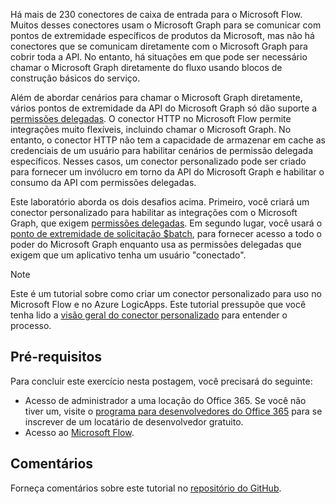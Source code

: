 <!-- markdownlint-disable MD002 MD041 -->

Há mais de 230 conectores de caixa de entrada para o Microsoft Flow. Muitos desses conectores usam o Microsoft Graph para se comunicar com pontos de extremidade específicos de produtos da Microsoft, mas não há conectores que se comunicam diretamente com o Microsoft Graph para cobrir toda a API. No entanto, há situações em que pode ser necessário chamar o Microsoft Graph diretamente do fluxo usando blocos de construção básicos do serviço.

Além de abordar cenários para chamar o Microsoft Graph diretamente, vários pontos de extremidade da API do Microsoft Graph só dão suporte a [permissões delegadas](https://docs.microsoft.com/graph/permissions-reference). O conector HTTP no Microsoft Flow permite integrações muito flexíveis, incluindo chamar o Microsoft Graph. No entanto, o conector HTTP não tem a capacidade de armazenar em cache as credenciais de um usuário para habilitar cenários de permissão delegada específicos. Nesses casos, um conector personalizado pode ser criado para fornecer um invólucro em torno da API do Microsoft Graph e habilitar o consumo da API com permissões delegadas.

Este laboratório aborda os dois desafios acima. Primeiro, você criará um conector personalizado para habilitar as integrações com o Microsoft Graph, que exigem [permissões delegadas](https://docs.microsoft.com/graph/permissions-reference). Em segundo lugar, você usará o [ponto de extremidade de solicitação $batch](https://docs.microsoft.com/graph/json-batching), para fornecer acesso a todo o poder do Microsoft Graph enquanto usa as permissões delegadas que exigem que um aplicativo tenha um usuário "conectado".

> [!NOTE]
> Este é um tutorial sobre como criar um conector personalizado para uso no Microsoft Flow e no Azure LogicApps. Este tutorial pressupõe que você tenha lido a [visão geral do conector personalizado](https://docs.microsoft.com/connectors/custom-connectors/) para entender o processo.

## <a name="prerequisites"></a>Pré-requisitos

Para concluir este exercício nesta postagem, você precisará do seguinte:

- Acesso de administrador a uma locação do Office 365. Se você não tiver um, visite o [programa para desenvolvedores do Office 365](https://developer.microsoft.com/office/dev-program) para se inscrever de um locatário de desenvolvedor gratuito.
- Acesso ao [Microsoft Flow](https://flow.microsoft.com/).

## <a name="feedback"></a>Comentários

Forneça comentários sobre este tutorial no [repositório do GitHub](https://github.com/microsoftgraph/msgraph-training-microsoftflow).
